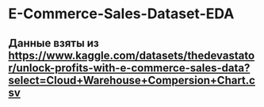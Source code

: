 # E-Commerce-Sales-Dataset-EDA

## Данные взяты из https://www.kaggle.com/datasets/thedevastator/unlock-profits-with-e-commerce-sales-data?select=Cloud+Warehouse+Compersion+Chart.csv
